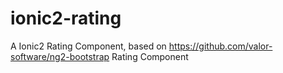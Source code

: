 # ionic2-rating
A Ionic2 Rating Component, based on https://github.com/valor-software/ng2-bootstrap Rating Component
